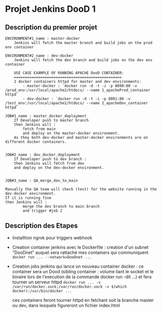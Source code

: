 
# Projet Jenkins DooD 1

## Description du premier projet
    
    ENVIRONMENT#1_name : master-docker
        Jenkins will fetch the master branch and build jobs on the prod env container

    ENVIRONMENT#2_name : dev-docker
        Jenkins will fetch the dev branch and build jobs on the dev env container

        USE CASE EXAMPLE OF RUNNING APACHE DooD CONTAINER:
        =================================================
        2 docker containers httpd for master and dev environments:
            - master-docker : `docker run -d -t -i -p 8090:80 -v /prod_env:/usr/local/apache2/htdocs/ --name 1_apacheProd_container httpd`
            - dev-docker : `docker run -d -t -i -p 8091:80 -v /test_env:/usr/local/apache2/htdocs/ --name 2_apacheDev_container httpd`

    JOB#1_name : master_docker_deployment
        If Developer push to master branch 
        then Jenkins will :
            fetch from main 
            and deploy on the master-docker environment. 
        As they both dev-docker and master-docker environments are on different docker containers.


    JOB#2_name : dev_docker_deployment
        If Developer push to dev branch : 
        then Jenkins will fetch from dev 
        and deploy on the dev-docker environment.


    JOB#3_name : QA_merge_dev_to_main 

    Manually the QA team will check (test) for the website running in the dev-docker environment.
	If it is running fine 
	then Jenkins will :
			merge the dev branch to main branch 
			and trigger #job 2 


## Description des Etapes
- Installtion ngrok pour triggers webhook
- Creation container jenkins avec le Dockerfile : creation d'un subnet "DooDnet" auquel sera rattaché mes containers qui communiquent
    `docker run ... --network=DooDnet ...`
- Creation jobs jenkins qui lance un nouveau container docker : 
    ce container sera un Dood (sibling container : volume liant le socket et le binaire lors de l'execution de la commande docker run -dit ...) et fera tourner un serveur httpd
    `docker run ... -v /var/run/docker.sock:/var/run/docker.sock -v $(which docker):/usr/bin/docker ...`

    ces containers feront tourner httpd en fetchant soit la branche master ou dev, dans lesquels figureront un fichier index.html





